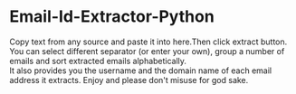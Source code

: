 # Email-Id-Extractor-Python
Copy text from any source and paste it into here.Then click extract button. <br>
You can select different separator (or enter your own), group a number of emails and sort extracted emails alphabetically. <br>
It also provides you the username and the domain name of each email address it extracts.
Enjoy and please don't misuse for god sake.
